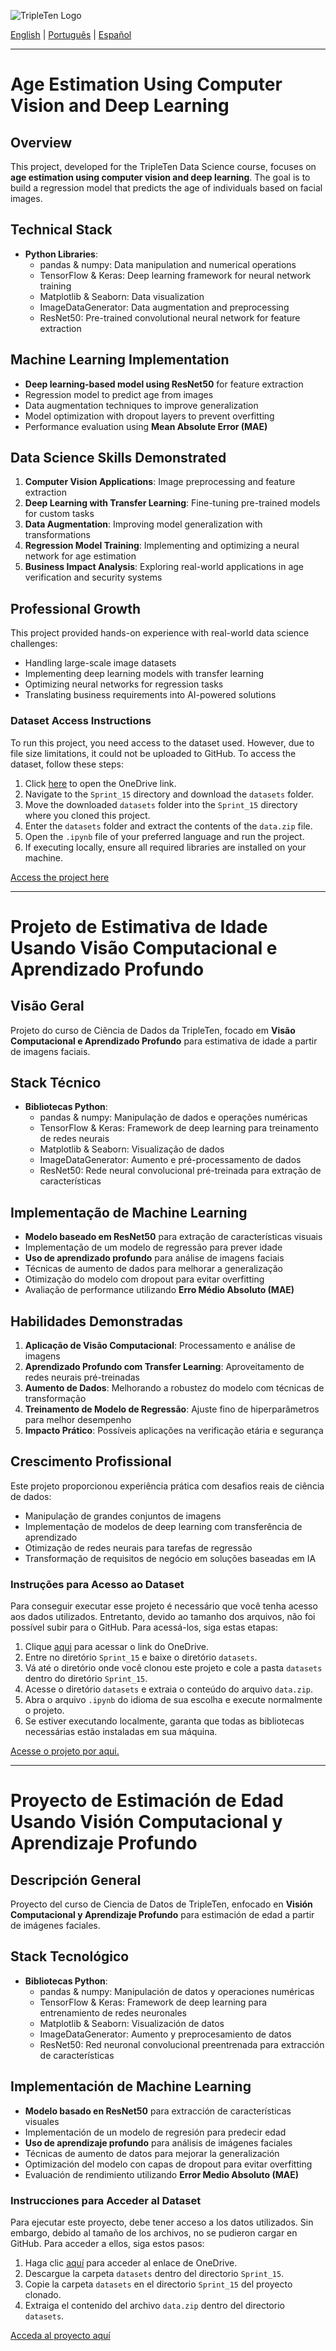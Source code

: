 ![TripleTen Logo](/Images/TripleTenLogo.jpeg)

[English](#age-estimation-using-computer-vision-and-deep-learning) | [Português](#projeto-de-estimativa-de-idade-usando-visão-computacional-e-aprendizado-profundo) | [Español](#proyecto-de-estimación-de-edad-usando-visión-computacional-y-aprendizaje-profundo)

---

# Age Estimation Using Computer Vision and Deep Learning

## Overview
This project, developed for the TripleTen Data Science course, focuses on **age estimation using computer vision and deep learning**. The goal is to build a regression model that predicts the age of individuals based on facial images.

## Technical Stack
- **Python Libraries**:
  - pandas & numpy: Data manipulation and numerical operations
  - TensorFlow & Keras: Deep learning framework for neural network training
  - Matplotlib & Seaborn: Data visualization
  - ImageDataGenerator: Data augmentation and preprocessing
  - ResNet50: Pre-trained convolutional neural network for feature extraction

## Machine Learning Implementation
- **Deep learning-based model using ResNet50** for feature extraction
- Regression model to predict age from images
- Data augmentation techniques to improve generalization
- Model optimization with dropout layers to prevent overfitting
- Performance evaluation using **Mean Absolute Error (MAE)**

## Data Science Skills Demonstrated
1. **Computer Vision Applications**: Image preprocessing and feature extraction
2. **Deep Learning with Transfer Learning**: Fine-tuning pre-trained models for custom tasks
3. **Data Augmentation**: Improving model generalization with transformations
4. **Regression Model Training**: Implementing and optimizing a neural network for age estimation
5. **Business Impact Analysis**: Exploring real-world applications in age verification and security systems

## Professional Growth
This project provided hands-on experience with real-world data science challenges:
- Handling large-scale image datasets
- Implementing deep learning models with transfer learning
- Optimizing neural networks for regression tasks
- Translating business requirements into AI-powered solutions

### **Dataset Access Instructions**
To run this project, you need access to the dataset used. However, due to file size limitations, it could not be uploaded to GitHub. To access the dataset, follow these steps:

1. Click [here](https://1drv.ms/f/s!AsjCMhySSWhFg5RvbaqqWEtTFWLOSw?e=C0qi9v) to open the OneDrive link.
2. Navigate to the `Sprint_15` directory and download the `datasets` folder.
3. Move the downloaded `datasets` folder into the `Sprint_15` directory where you cloned this project.
4. Enter the `datasets` folder and extract the contents of the `data.zip` file.
5. Open the `.ipynb` file of your preferred language and run the project.
6. If executing locally, ensure all required libraries are installed on your machine.

[Access the project here](Computer_Vision.ipynb)

---

# Projeto de Estimativa de Idade Usando Visão Computacional e Aprendizado Profundo

## Visão Geral
Projeto do curso de Ciência de Dados da TripleTen, focado em **Visão Computacional e Aprendizado Profundo** para estimativa de idade a partir de imagens faciais.

## Stack Técnico
- **Bibliotecas Python**:
  - pandas & numpy: Manipulação de dados e operações numéricas
  - TensorFlow & Keras: Framework de deep learning para treinamento de redes neurais
  - Matplotlib & Seaborn: Visualização de dados
  - ImageDataGenerator: Aumento e pré-processamento de dados
  - ResNet50: Rede neural convolucional pré-treinada para extração de características

## Implementação de Machine Learning
- **Modelo baseado em ResNet50** para extração de características visuais
- Implementação de um modelo de regressão para prever idade
- **Uso de aprendizado profundo** para análise de imagens faciais
- Técnicas de aumento de dados para melhorar a generalização
- Otimização do modelo com dropout para evitar overfitting
- Avaliação de performance utilizando **Erro Médio Absoluto (MAE)**

## Habilidades Demonstradas
1. **Aplicação de Visão Computacional**: Processamento e análise de imagens
2. **Aprendizado Profundo com Transfer Learning**: Aproveitamento de redes neurais pré-treinadas
3. **Aumento de Dados**: Melhorando a robustez do modelo com técnicas de transformação
4. **Treinamento de Modelo de Regressão**: Ajuste fino de hiperparâmetros para melhor desempenho
5. **Impacto Prático**: Possíveis aplicações na verificação etária e segurança

## Crescimento Profissional
Este projeto proporcionou experiência prática com desafios reais de ciência de dados:
- Manipulação de grandes conjuntos de imagens
- Implementação de modelos de deep learning com transferência de aprendizado
- Otimização de redes neurais para tarefas de regressão
- Transformação de requisitos de negócio em soluções baseadas em IA

### **Instruções para Acesso ao Dataset**
Para conseguir executar esse projeto é necessário que você tenha acesso aos dados utilizados. Entretanto, devido ao tamanho dos arquivos, não foi possível subir para o GitHub. Para acessá-los, siga estas etapas:

1. Clique [aqui](https://1drv.ms/f/s!AsjCMhySSWhFg5RvbaqqWEtTFWLOSw?e=C0qi9v) para acessar o link do OneDrive.
2. Entre no diretório `Sprint_15` e baixe o diretório `datasets`.
3. Vá até o diretório onde você clonou este projeto e cole a pasta `datasets` dentro do diretório `Sprint_15`.
4. Acesse o diretório `datasets` e extraia o conteúdo do arquivo `data.zip`.
5. Abra o arquivo `.ipynb` do idioma de sua escolha e execute normalmente o projeto.
6. Se estiver executando localmente, garanta que todas as bibliotecas necessárias estão instaladas em sua máquina.

[Acesse o projeto por aqui.](Visao_Computacional.ipynb)

---

# Proyecto de Estimación de Edad Usando Visión Computacional y Aprendizaje Profundo

## Descripción General
Proyecto del curso de Ciencia de Datos de TripleTen, enfocado en **Visión Computacional y Aprendizaje Profundo** para estimación de edad a partir de imágenes faciales.

## Stack Tecnológico
- **Bibliotecas Python**:
  - pandas & numpy: Manipulación de datos y operaciones numéricas
  - TensorFlow & Keras: Framework de deep learning para entrenamiento de redes neuronales
  - Matplotlib & Seaborn: Visualización de datos
  - ImageDataGenerator: Aumento y preprocesamiento de datos
  - ResNet50: Red neuronal convolucional preentrenada para extracción de características

## Implementación de Machine Learning
- **Modelo basado en ResNet50** para extracción de características visuales
- Implementación de un modelo de regresión para predecir edad
- **Uso de aprendizaje profundo** para análisis de imágenes faciales
- Técnicas de aumento de datos para mejorar la generalización
- Optimización del modelo con capas de dropout para evitar overfitting
- Evaluación de rendimiento utilizando **Error Medio Absoluto (MAE)**

### **Instrucciones para Acceder al Dataset**
Para ejecutar este proyecto, debe tener acceso a los datos utilizados. Sin embargo, debido al tamaño de los archivos, no se pudieron cargar en GitHub. Para acceder a ellos, siga estos pasos:

1. Haga clic [aquí](https://1drv.ms/f/s!AsjCMhySSWhFg5RvbaqqWEtTFWLOSw?e=C0qi9v) para acceder al enlace de OneDrive.
2. Descargue la carpeta `datasets` dentro del directorio `Sprint_15`.
3. Copie la carpeta `datasets` en el directorio `Sprint_15` del proyecto clonado.
4. Extraiga el contenido del archivo `data.zip` dentro del directorio `datasets`.

[Acceda al proyecto aquí](Vision_Computacional.ipynb)
